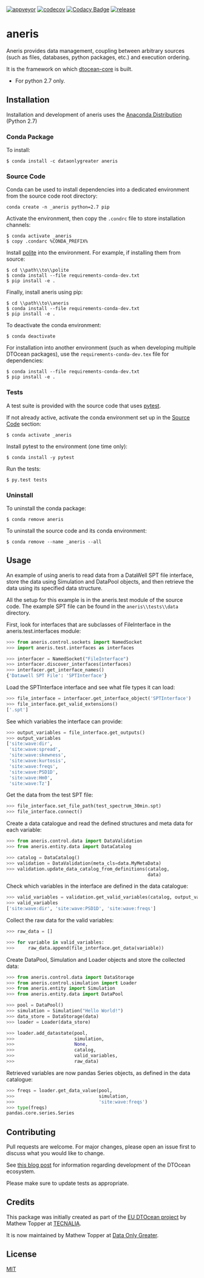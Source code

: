 [![appveyor](https://ci.appveyor.com/api/projects/status/github/DTOcean/aneris?branch=master&svg=true)](https://ci.appveyor.com/project/DTOcean/aneris)
[![codecov](https://codecov.io/gh/DTOcean/aneris/branch/master/graph/badge.svg)](https://codecov.io/gh/DTOcean/aneris)
[![Codacy Badge](https://api.codacy.com/project/badge/Grade/bb34506cc82f4df883178a6e64619eaf)](https://www.codacy.com/project/H0R5E/aneris/dashboard?utm_source=github.com&amp;utm_medium=referral&amp;utm_content=DTOcean/aneris&amp;utm_campaign=Badge_Grade_Dashboard&amp;branchId=8410911)
[![release](https://img.shields.io/github/release/DTOcean/aneris.svg)](https://github.com/DTOcean/aneris/releases/latest)

# aneris

Aneris provides data management, coupling between arbitrary sources (such as
files, databases, python packages, etc.) and execution ordering.

It is the framework on which [dtocean-core](
https://github.com/DTOcean/dtocean-core) is built.

* For python 2.7 only.

## Installation

Installation and development of aneris uses the [Anaconda Distribution](
https://www.anaconda.com/distribution/) (Python 2.7)

### Conda Package

To install:

```
$ conda install -c dataonlygreater aneris
```

### Source Code

Conda can be used to install dependencies into a dedicated environment from
the source code root directory:

```
conda create -n _aneris python=2.7 pip
```

Activate the environment, then copy the `.condrc` file to store installation  
channels:

```
$ conda activate _aneris
$ copy .condarc %CONDA_PREFIX%
```

Install [polite](https://github.com/DTOcean/polite) into the environment. For 
example, if installing them from source:

```
$ cd \\path\\to\\polite
$ conda install --file requirements-conda-dev.txt
$ pip install -e .
```

Finally, install aneris using pip:

```
$ cd \\path\\to\\aneris
$ conda install --file requirements-conda-dev.txt
$ pip install -e .
```

To deactivate the conda environment:

```
$ conda deactivate
```

For installation into another environment (such as when developing
multiple DTOcean packages), use the `requirements-conda-dev.tex` file for
dependencies:

```
$ conda install --file requirements-conda-dev.txt
$ pip install -e .
```

### Tests

A test suite is provided with the source code that uses [pytest](
https://docs.pytest.org).

If not already active, activate the conda environment set up in the [Source 
Code](#source-code) section:

```
$ conda activate _aneris
```

Install pytest to the environment (one time only):

```
$ conda install -y pytest
```

Run the tests:

``` 
$ py.test tests
```

### Uninstall

To uninstall the conda package:

```
$ conda remove aneris
```

To uninstall the source code and its conda environment:

```
$ conda remove --name _aneris --all
```

## Usage

An example of using aneris to read data from a DataWell SPT file interface,
store the data using Simulation and DataPool objects, and then retrieve the
data using its specified data structure.

All the setup for this example is in the aneris.test module of the source code.
The example SPT file can be found in the `aneris\\tests\\data` directory.

First, look for interfaces that are subclasses of FileInterface in the
aneris.test.interfaces module:

```python
>>> from aneris.control.sockets import NamedSocket
>>> import aneris.test.interfaces as interfaces

>>> interfacer = NamedSocket("FileInterface")
>>> interfacer.discover_interfaces(interfaces)
>>> interfacer.get_interface_names()
{'Datawell SPT File': 'SPTInterface'}
```

Load the SPTInterface interface and see what file types it can load:

```python
>>> file_interface = interfacer.get_interface_object('SPTInterface')
>>> file_interface.get_valid_extensions()
['.spt']
```

See which variables the interface can provide:

```python
>>> output_variables = file_interface.get_outputs()
>>> output_variables
['site:wave:dir',
 'site:wave:spread',
 'site:wave:skewness',
 'site:wave:kurtosis',
 'site:wave:freqs',
 'site:wave:PSD1D',
 'site:wave:Hm0',
 'site:wave:Tz']
```

Get the data from the test SPT file:

```python
>>> file_interface.set_file_path(test_spectrum_30min.spt)
>>> file_interface.connect()
```

Create a data catalogue and read the defined structures and meta data for each
variable:

```python
>>> from aneris.control.data import DataValidation
>>> from aneris.entity.data import DataCatalog

>>> catalog = DataCatalog()
>>> validation = DataValidation(meta_cls=data.MyMetaData)
>>> validation.update_data_catalog_from_definitions(catalog,
                                                    data)
```

Check which variables in the interface are defined in the data catalogue:

```python
>>> valid_variables = validation.get_valid_variables(catalog, output_variables)
>>> valid_variables
['site:wave:dir', 'site:wave:PSD1D', 'site:wave:freqs']
```

Collect the raw data for the valid variables:

```python
>>> raw_data = []

>>> for variable in valid_variables:
>>>     raw_data.append(file_interface.get_data(variable))
```

Create DataPool, Simulation and Loader objects and store the collected data:

```python
>>> from aneris.control.data import DataStorage
>>> from aneris.control.simulation import Loader
>>> from aneris.entity import Simulation
>>> from aneris.entity.data import DataPool

>>> pool = DataPool()
>>> simulation = Simulation("Hello World!")
>>> data_store = DataStorage(data)
>>> loader = Loader(data_store)

>>> loader.add_datastate(pool,
>>>                      simulation,
>>>                      None,
>>>                      catalog,
>>>                      valid_variables,
>>>                      raw_data)
```

Retrieved variables are now pandas Series objects, as defined in the data
catalogue:

```python
>>> freqs = loader.get_data_value(pool,
>>>                               simulation,
>>>                               'site:wave:freqs')
>>> type(freqs)
pandas.core.series.Series
```

## Contributing

Pull requests are welcome. For major changes, please open an issue first to
discuss what you would like to change.

See [this blog post](
https://www.dataonlygreater.com/latest/professional/2017/03/09/dtocean-development-change-management/)
for information regarding development of the DTOcean ecosystem.

Please make sure to update tests as appropriate.

## Credits

This package was initially created as part of the [EU DTOcean project](
https://www.dtoceanplus.eu/About-DTOceanPlus/History) by Mathew Topper at
[TECNALIA](https://www.tecnalia.com).

It is now maintained by Mathew Topper at [Data Only Greater](
https://www.dataonlygreater.com/).

## License

[MIT](https://choosealicense.com/licenses/mit/)
